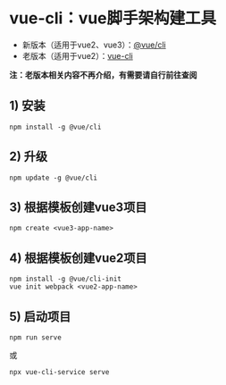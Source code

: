 # vue-cli：vue脚手架构建工具

- 新版本（适用于vue2、vue3）：[@vue/cli](https://cli.vuejs.org/zh)
- 老版本（适用于vue2）：[vue-cli](https://github.com/vuejs/vue-cli/tree/v2#vue-cli--)

**注：老版本相关内容不再介绍，有需要请自行前往查阅**

## 1) 安装

```shell
npm install -g @vue/cli
```

## 2) 升级
```shell
npm update -g @vue/cli
```

## 3) 根据模板创建vue3项目

```shell
npm create <vue3-app-name>
```

## 4) 根据模板创建vue2项目

```shell
npm install -g @vue/cli-init
vue init webpack <vue2-app-name>
```

## 5) 启动项目
```shell
npm run serve
```
或
```shell
npx vue-cli-service serve
```